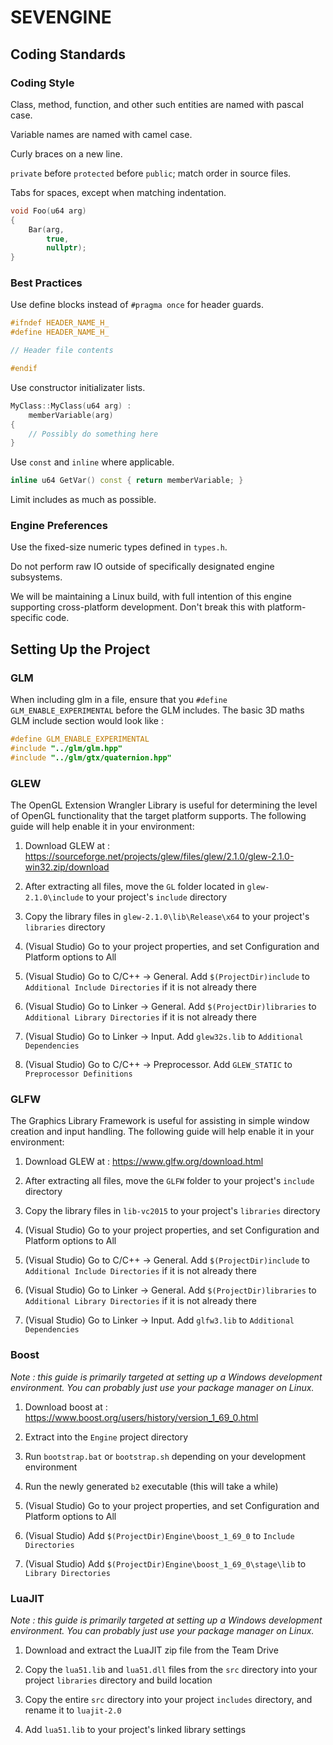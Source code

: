 # SEVENGINE

## Coding Standards

### Coding Style

Class, method, function, and other such entities are named with pascal case.

Variable names are named with camel case.

Curly braces on a new line.

`private` before `protected` before `public`; match order in source files.

Tabs for spaces, except when matching indentation.

```cpp
void Foo(u64 arg)
{
	Bar(arg,
	    true,
	    nullptr);
}
```

### Best Practices

Use define blocks instead of `#pragma once` for header guards.

```cpp
#ifndef HEADER_NAME_H_
#define HEADER_NAME_H_

// Header file contents

#endif
```

Use constructor initializater lists.

```cpp
MyClass::MyClass(u64 arg) :
	memberVariable(arg)
{
	// Possibly do something here
}
```

Use `const` and `inline` where applicable.

```cpp
inline u64 GetVar() const { return memberVariable; }
```

Limit includes as much as possible.

### Engine Preferences

Use the fixed-size numeric types defined in `types.h`.

Do not perform raw IO outside of specifically designated engine subsystems.

We will be maintaining a Linux build, with full intention of this engine supporting cross-platform development. Don't break this with platform-specific code.

## Setting Up the Project

### GLM

When including glm in a file, ensure that you `#define GLM_ENABLE_EXPERIMENTAL` before the GLM includes. The basic 3D maths GLM include section would look like :

```cpp
#define GLM_ENABLE_EXPERIMENTAL
#include "../glm/glm.hpp"
#include "../glm/gtx/quaternion.hpp"
```

### GLEW

The OpenGL Extension Wrangler Library is useful for determining the level of OpenGL functionality that the target platform supports. The following guide will help enable it in your environment:

1. Download GLEW at : https://sourceforge.net/projects/glew/files/glew/2.1.0/glew-2.1.0-win32.zip/download

2. After extracting all files, move the `GL` folder located in `glew-2.1.0\include` to your project's `include` directory

3. Copy the library files in `glew-2.1.0\lib\Release\x64` to your project's `libraries` directory

4. (Visual Studio) Go to your project properties, and set Configuration and Platform options to All

5. (Visual Studio) Go to C/C++ -> General. Add `$(ProjectDir)include` to `Additional Include Directories` if it is not already there

6. (Visual Studio) Go to Linker -> General. Add `$(ProjectDir)libraries` to `Additional Library Directories` if it is not already there

7. (Visual Studio) Go to Linker -> Input. Add `glew32s.lib` to `Additional Dependencies`

8. (Visual Studio) Go to C/C++ -> Preprocessor. Add `GLEW_STATIC` to `Preprocessor Definitions`

### GLFW

The Graphics Library Framework is useful for assisting in simple window creation and input handling. The following guide will help enable it in your environment:

1. Download GLEW at : https://www.glfw.org/download.html

2. After extracting all files, move the `GLFW` folder to your project's `include` directory

3. Copy the library files in `lib-vc2015` to your project's `libraries` directory

4. (Visual Studio) Go to your project properties, and set Configuration and Platform options to All

5. (Visual Studio) Go to C/C++ -> General. Add `$(ProjectDir)include` to `Additional Include Directories` if it is not already there

6. (Visual Studio) Go to Linker -> General. Add `$(ProjectDir)libraries` to `Additional Library Directories` if it is not already there

7. (Visual Studio) Go to Linker -> Input. Add `glfw3.lib` to `Additional Dependencies`

### Boost

_Note : this guide is primarily targeted at setting up a Windows development environment. You can probably just use your package manager on Linux._

1. Download boost at : https://www.boost.org/users/history/version_1_69_0.html

2. Extract into the `Engine` project directory

3. Run `bootstrap.bat` or `bootstrap.sh` depending on your development environment

4. Run the newly generated `b2` executable (this will take a while)

5. (Visual Studio) Go to your project properties, and set Configuration and Platform options to All

6. (Visual Studio) Add `$(ProjectDir)Engine\boost_1_69_0` to `Include Directories`

7. (Visual Studio) Add `$(ProjectDir)Engine\boost_1_69_0\stage\lib` to `Library Directories`

### LuaJIT

_Note : this guide is primarily targeted at setting up a Windows development environment. You can probably just use your package manager on Linux._

1. Download and extract the LuaJIT zip file from the Team Drive

2. Copy the `lua51.lib` and `lua51.dll` files from the `src` directory into your project `libraries` directory and build location

3. Copy the entire `src` directory into your project `includes` directory, and rename it to `luajit-2.0`

4. Add `lua51.lib` to your project's linked library settings
